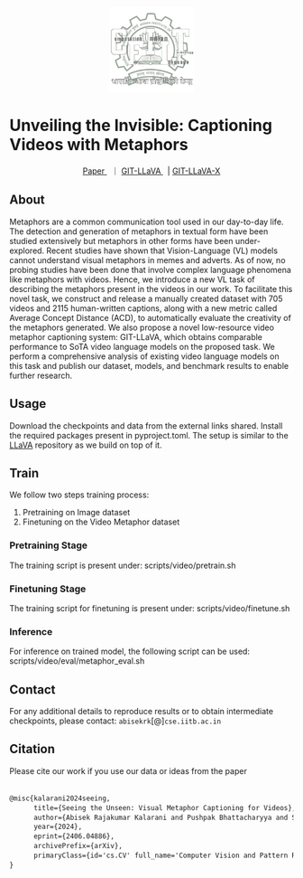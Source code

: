 
<p align="center"><img src="cfilt-dark-vec.png" alt="logo" width="150" height="150"/></p>

# Unveiling the Invisible: Captioning Videos with Metaphors

<p align="center">
        <a href="https://arxiv.org/abs/2406.04886">Paper </a>&nbsp ｜ <a href="https://huggingface.co/abisekrk/git-llava-13B"> GIT-LLaVA </a>&nbsp | <a href="https://huggingface.co/abisekrk/git-llava-x-13B"> GIT-LLaVA-X </a>
</p>



## About
Metaphors are a common communication tool used in our day-to-day life. The detection and generation of metaphors in textual form have been studied extensively but metaphors in other forms have been under-explored. Recent studies have shown that Vision-Language (VL) models cannot understand visual metaphors in memes and adverts. As of now, no probing studies have been done that involve complex language phenomena like metaphors with videos. Hence, we introduce a new VL task of describing the metaphors present in the videos in our work. To facilitate this novel task, we construct and release a manually created dataset with 705 videos and 2115 human-written captions, along with a new metric called Average Concept Distance (ACD), to automatically evaluate the creativity of the metaphors generated. We also propose a novel low-resource video metaphor captioning system: GIT-LLaVA, which obtains comparable performance to SoTA video language models on the proposed task. We perform a comprehensive analysis of existing video language models on this task and publish our dataset, models, and benchmark results to enable further research.

## Usage

Download the checkpoints and data from the external links shared. Install the required packages present in pyproject.toml. The setup is similar to the [LLaVA](https://github.com/haotian-liu/LLaVA) repository as we build on top of it.


## Train

We follow two steps training process:

1. Pretraining on Image dataset
2. Finetuning on the Video Metaphor dataset


### Pretraining Stage

The training script is present under: scripts/video/pretrain.sh

### Finetuning Stage
The training script for finetuning is present under: scripts/video/finetune.sh

### Inference
For inference on trained model, the following script can be used: scripts/video/eval/metaphor_eval.sh

## Contact

For any additional details to reproduce results or to obtain intermediate checkpoints, please contact: `abisekrk`[@]`cse.iitb.ac.in`


## Citation

Please cite our work if you use our data or ideas from the paper

```latex

@misc{kalarani2024seeing,
      title={Seeing the Unseen: Visual Metaphor Captioning for Videos}, 
      author={Abisek Rajakumar Kalarani and Pushpak Bhattacharyya and Sumit Shekhar},
      year={2024},
      eprint={2406.04886},
      archivePrefix={arXiv},
      primaryClass={id='cs.CV' full_name='Computer Vision and Pattern Recognition' is_active=True alt_name=None in_archive='cs' is_general=False description='Covers image processing, computer vision, pattern recognition, and scene understanding. Roughly includes material in ACM Subject Classes I.2.10, I.4, and I.5.'}
}


```
